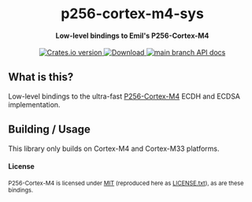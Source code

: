 <h1 align="center">p256-cortex-m4-sys</h1>
<div align="center">
 <strong>
   Low-level bindings to Emil's P256-Cortex-M4
 </strong>
</div>

<br />

<div align="center">
  <!-- Crates version -->
  <a href="https://crates.io/crates/p256-cortex-m4-sys">
    <img src="https://img.shields.io/crates/v/p256-cortex-m4-sys.svg?style=flat-square"
    alt="Crates.io version" />
  </a>
  <!-- Downloads -->
  <a href="https://crates.io/crates/p256-cortex-m4-sys">
    <img src="https://img.shields.io/crates/d/p256-cortex-m4-sys.svg?style=flat-square"
      alt="Download" />
  </a>
  <!-- API docs -->
  <a href="https://docs.rs/p256-cortex-m4-sys">
    <img src="https://img.shields.io/badge/docs-latest-blue.svg?style=flat-square"
      alt="main branch API docs" />
  </a>
</div>


## What is this?

Low-level bindings to the ultra-fast [P256-Cortex-M4][p256-cortex-m4] ECDH and ECDSA implementation.

[p256-cortex-m4]: https://github.com/Emill/P256-Cortex-M4


## Building / Usage

This library only builds on Cortex-M4 and Cortex-M33 platforms.


#### License

<sup>P256-Cortex-M4 is licensed under [MIT][mit] (reproduced here as [LICENSE.txt](P256-Cortex-M4/LICENSE.txt)),
as are these bindings.</sup>

[mit]: https://github.com/Emill/P256-Cortex-M4/blob/master/LICENSE.txt
